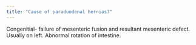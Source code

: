 ```yaml
---
title: "Cause of paraduodenal hernias?"
---
```

Congenitial- failure of mesenteric fusion and resultant mesenteric defect. Usually on left. Abnormal rotation of intestine.

